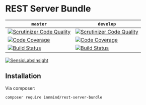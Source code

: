 # REST Server Bundle

| `master` | `develop` |
|----------|-----------|
| [![Scrutinizer Code Quality](https://scrutinizer-ci.com/g/Innmind/RestServerBundle/badges/quality-score.png?b=master)](https://scrutinizer-ci.com/g/Innmind/RestServerBundle/?branch=master) | [![Scrutinizer Code Quality](https://scrutinizer-ci.com/g/Innmind/RestServerBundle/badges/quality-score.png?b=develop)](https://scrutinizer-ci.com/g/Innmind/RestServerBundle/?branch=develop) |
| [![Code Coverage](https://scrutinizer-ci.com/g/Innmind/RestServerBundle/badges/coverage.png?b=master)](https://scrutinizer-ci.com/g/Innmind/RestServerBundle/?branch=master) | [![Code Coverage](https://scrutinizer-ci.com/g/Innmind/RestServerBundle/badges/coverage.png?b=develop)](https://scrutinizer-ci.com/g/Innmind/RestServerBundle/?branch=develop) |
| [![Build Status](https://scrutinizer-ci.com/g/Innmind/RestServerBundle/badges/build.png?b=master)](https://scrutinizer-ci.com/g/Innmind/RestServerBundle/build-status/master) | [![Build Status](https://scrutinizer-ci.com/g/Innmind/RestServerBundle/badges/build.png?b=develop)](https://scrutinizer-ci.com/g/Innmind/RestServerBundle/build-status/develop) |

[![SensioLabsInsight](https://insight.sensiolabs.com/projects/6ba6ddc4-6dc5-4a33-9f5a-1d9129dabe76/big.png)](https://insight.sensiolabs.com/projects/6ba6ddc4-6dc5-4a33-9f5a-1d9129dabe76)

## Installation

Via composer:

```sh
composer require innmind/rest-server-bundle
```


